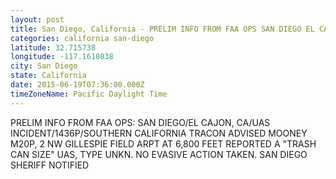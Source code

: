 ```yaml
---
layout: post
title: San Diego, California - PRELIM INFO FROM FAA OPS SAN DIEGO EL CAJON CA UAS INCIDENT 1436P SOUTHERN CALIFORNIA
categories: california san-diego
latitude: 32.715738
longitude: -117.1610838
city: San Diego
state: California
date: 2015-06-19T07:36:00.000Z
timeZoneName: Pacific Daylight Time
---
```


PRELIM INFO FROM FAA OPS: SAN DIEGO/EL CAJON, CA/UAS INCIDENT/1436P/SOUTHERN CALIFORNIA TRACON ADVISED MOONEY M20P, 2 NW GILLESPIE FIELD ARPT AT 6,800 FEET REPORTED A "TRASH CAN SIZE" UAS, TYPE UNKN. NO EVASIVE ACTION TAKEN. SAN DIEGO SHERIFF NOTIFIED 